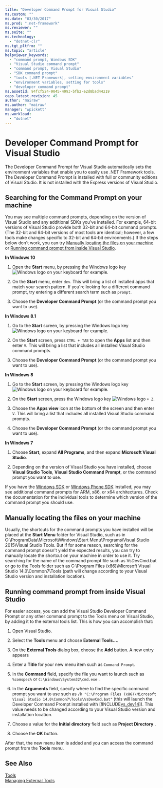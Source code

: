 ```yaml
---
title: "Developer Command Prompt for Visual Studio"
ms.custom: ""
ms.date: "03/30/2017"
ms.prod: ".net-framework"
ms.reviewer: ""
ms.suite: ""
ms.technology: 
  - "dotnet-clr"
ms.tgt_pltfrm: ""
ms.topic: "article"
helpviewer_keywords: 
  - "command prompt, Windows SDK"
  - "Visual Studio command prompt"
  - "command prompt, Visual Studio"
  - "SDK command prompt"
  - "tools [.NET Framework], setting environment variables"
  - "environment variables, setting for tools"
  - "developer command prompt"
ms.assetid: 94fcf524-9045-4993-bfb2-e2d8bad44219
caps.latest.revision: 45
author: "mairaw"
ms.author: "mairaw"
manager: "wpickett"
ms.workload: 
  - "dotnet"
---
```

# Developer Command Prompt for Visual Studio
The Developer Command Prompt for Visual Studio automatically sets the environment variables that enable you to easily use .NET Framework tools. The Developer Command Prompt is installed with full or community editions of Visual Studio. It is not installed with the Express versions of Visual Studio.  
  
<a name="find"></a>   
## Searching for the Command Prompt on your machine  
 You may see multiple command prompts, depending on the version of Visual Studio and any additional SDKs you've installed. For example, 64-bit versions of Visual Studio provide both 32-bit and 64-bit command prompts. (The 32-bit and 64-bit versions of most tools are identical; however, a few tools make changes specific to 32-bit and 64-bit environments.) If the steps below don't work, you can try [Manually locating the files on your machine](#alternative) or [Running command prompt from inside Visual Studio](#visualstudio).  
  
 **In Windows 10**  
  
1.  Open the **Start** menu, by pressing the Windows logo key ![Windows logo](../../../docs/framework/get-started/media/windowskeyboardlogo.png "Windowskeyboardlogo") on your keyboard for example.  
  
2.  On the **Start** menu, enter `dev`. This will bring a list of installed apps that match your search pattern. If you're looking for a different command prompt, try entering a different search term such as `prompt`.  
  
3.  Choose the **Developer Command Prompt** (or the command prompt you want to use).  
  
 **In Windows 8.1**  
  
1.  Go to the **Start** screen, by pressing the Windows logo key ![Windows logo](../../../docs/framework/get-started/media/windowskeyboardlogo.png "Windowskeyboardlogo") on your keyboard for example.  
  
2.  On the **Start** screen, press `CTRL + TAB` to open the **Apps** list and then enter `V`. This will bring a list that includes all installed Visual Studio command prompts.  
  
3.  Choose the **Developer Command Prompt** (or the command prompt you want to use).  
  
 **In Windows 8**  
  
1.  Go to the **Start** screen, by pressing the Windows logo key ![Windows logo](../../../docs/framework/get-started/media/windowskeyboardlogo.png "Windowskeyboardlogo") on your keyboard for example.  
  
2.  On the **Start** screen, press the Windows logo key ![Windows logo](../../../docs/framework/get-started/media/windowskeyboardlogo.png "Windowskeyboardlogo") `+ Z`.  
  
3.  Choose the **Apps view** icon at the bottom of the screen and then enter `V`. This will bring a list that includes all installed Visual Studio command prompts.  
  
4.  Choose the **Developer Command Prompt** (or the command prompt you want to use).  
  
 **In Windows 7**  
  
1.  Choose **Start**, expand **All Programs**, and then expand **Microsoft Visual Studio**.  
  
2.  Depending on the version of Visual Studio you have installed, choose  **Visual Studio Tools**, **Visual Studio Command Prompt**, or the command prompt you want to use.  
  
 If you have the [Windows SDK](http://msdn.microsoft.com/windows/desktop/aa904949) or [Windows Phone SDK](https://dev.windowsphone.com/downloadsdk) installed, you may see additional command prompts for ARM, x86, or x64 architectures. Check the documentation for the individual tools to determine which version of the command prompt you should use.  
  
<a name="alternative"></a>   
## Manually locating the files on your machine  
  Usually, the shortcuts for the command prompts you have installed will be placed at the **Start Menu** folder for Visual Studio, such as in C:\ProgramData\Microsoft\Windows\Start Menu\Programs\Visual Studio 2015\Visual Studio Tools.    But if for some reason, searching for the command prompt doesn't yield the expected results, you can try to manually locate the shortcut on your machine in order to use it.   Try searching for the name of the command prompt file such as VsDevCmd.bat or go to the Tools folder such as C:\Program Files (x86)\Microsoft Visual Studio 14.0\Common7\Tools (path will change according to your Visual Studio version and installation location).  
  
<a name="visualstudio"></a>   
## Running command prompt from inside Visual Studio  
 For easier access, you can add the Visual Studio Developer Command Prompt  or any other command prompt to the Tools menu on Visual Studio, by adding it to the external tools list. This is how you can accomplish that:  
  
1.  Open Visual Studio.  
  
2.  Select the **Tools** menu and choose **External Tools...**.  
  
3.  On the **External Tools** dialog box, choose the **Add** button. A new entry appears  
  
4.  Enter a **Title** for your new menu item such as `Command Prompt`.  
  
5.  In the **Command** field, specify the file you want to launch such as `%comspec%` or `C:\Windows\System32\cmd.exe` .  
  
6.  In the **Arguments** field, specify where to find the specific command prompt you want to use such as `/k "C:\Program Files (x86)\Microsoft Visual Studio 14.0\Common7\Tools\VsDevCmd.bat"` (this will launch the Developer Command Prompt installed with [!INCLUDE[vs_dev14](../../../includes/vs-dev14-md.md)]). This value needs to be changed according to your Visual Studio version and installation location.  
  
7.  Choose a value for the **Initial directory** field such as **Project Directory** .  
  
8.  Choose the **OK** button.  
  
 After that, the new menu item is added and you can access the command prompt from the **Tools** menu.  
  
## See Also  
 [Tools](../../../docs/framework/tools/index.md)  
 [Managing External Tools](/visualstudio/ide/managing-external-tools)

